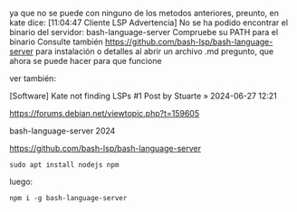 ya que no se puede con ninguno de los metodos anteriores, preunto, en kate dice: [11:04:47 Cliente LSP Advertencia] No se ha podido encontrar el binario del servidor: bash-language-server
Compruebe su PATH para el binario
Consulte también https://github.com/bash-lsp/bash-language-server para instalación o detalles al abrir un archivo .md pregunto, que ahora se puede hacer para que funcione


ver también:

[Software] Kate not finding LSPs
#1 Post by Stuarte » 2024-06-27 12:21

https://forums.debian.net/viewtopic.php?t=159605


bash-language-server
2024

https://github.com/bash-lsp/bash-language-server

```
sudo apt install nodejs npm
```

luego:

```
npm i -g bash-language-server
```


